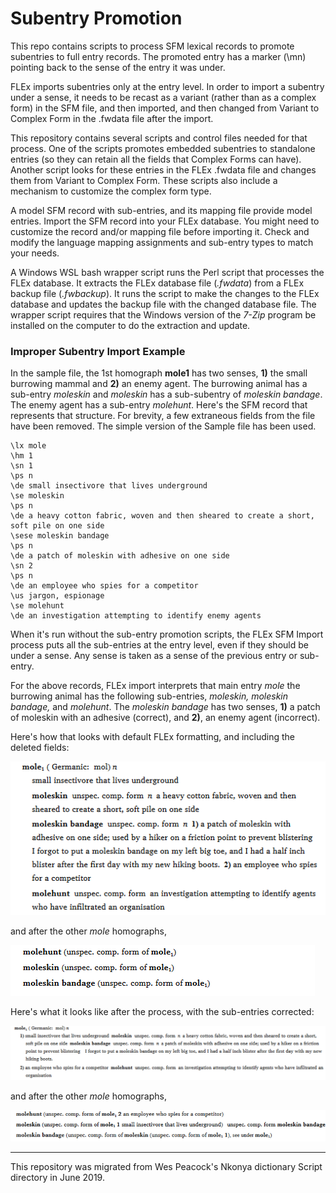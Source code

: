 # Subentry Promotion
This repo contains scripts to process SFM lexical records to promote subentries to full entry records. The promoted entry has a marker (\mn) pointing back to the sense of the entry it was under.

FLEx imports subentries only at the entry level.  In order to import a subentry under a sense, it needs to be recast as a variant (rather than as a complex form) in the SFM file, and then imported, and then changed from Variant to Complex Form in the .fwdata file after the import.

This repository contains several scripts and control files needed for that process.  One of the scripts promotes embedded subentries to standalone entries (so they can retain all the fields that Complex Forms can have). Another script looks for these entries in the FLEx .fwdata file and changes them from Variant to Complex Form.  These scripts also include a mechanism to customize the complex form type.

A model SFM record with sub-entries, and its mapping file provide model entries. Import the SFM record into your FLEx database. You might need to customize the record and/or mapping file before importing it. Check and modify the language mapping assignments and sub-entry types to match your needs.

A Windows WSL bash wrapper script runs the Perl script that processes the FLEx database. It extracts the FLEx database file (*.fwdata*) from a FLEx backup file (*.fwbackup*). It runs the script to make the changes to the FLEx database and updates the backup file with the changed database file. The wrapper script requires that the Windows version of the *7-Zip* program be installed on the computer to do the extraction and update.

### Improper Subentry Import Example

In the sample file, the 1st homograph **mole1** has two senses, **1)** the small burrowing mammal and **2)** an enemy agent. The burrowing animal has a sub-entry *moleskin* and  *moleskin* has a sub-subentry of *moleskin bandage*. The enemy agent has a sub-entry *molehunt*. Here's the SFM record that represents that structure. For brevity, a few extraneous fields from the file have been removed. The simple version of the Sample file has been used.
```
\lx mole
\hm 1
\sn 1
\ps n
\de small insectivore that lives underground
\se moleskin
\ps n
\de a heavy cotton fabric, woven and then sheared to create a short, soft pile on one side
\sese moleskin bandage
\ps n
\de a patch of moleskin with adhesive on one side
\sn 2
\ps n
\de an employee who spies for a competitor
\us jargon, espionage
\se molehunt
\de an investigation attempting to identify enemy agents

```

When it's run without the sub-entry promotion scripts, the FLEx SFM Import process puts all the sub-entries at the entry level, even if they should be under a sense. Any sense is taken as a sense of the previous entry or sub-entry.

For the above records, FLEx import interprets that main entry *mole* the burrowing animal has the following sub-entries, *moleskin, moleskin bandage,* and *molehunt*. The *moleskin bandage* has two senses, **1)** a patch of moleskin with an adhesive  (correct), and **2)**, an enemy agent (incorrect).

Here's how that looks with default FLEx formatting, and including the deleted fields:


![Incorrect Subentry-1](/IncorrectSubentryInterpretation-1.png?raw=true "Incorrect Subentry-1")


and after the other *mole* homographs,


![Incorrect Subentry-2](/IncorrectSubentryInterpretation-2.png?raw=true "Incorrect Subentry-2")

Here's what it looks like after the process, with the sub-entries corrected:


![Correct Subentry-1](/CorrectSubentryInterpretation-1.png?raw=true "Correct Subentry-1")


and  after the other *mole* homographs,


![Correct Subentry-2](CorrectSubentryInterpretation-2.png?raw=true "Correct Subentry-2")

***

This repository was migrated from Wes Peacock's Nkonya dictionary Script directory in June 2019.
